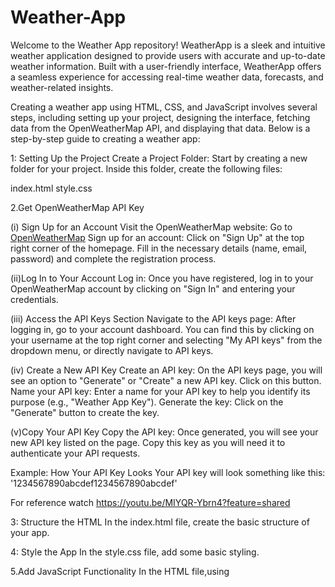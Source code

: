 
# Weather-App

Welcome to the Weather App repository! WeatherApp is a sleek and intuitive weather application designed to provide users with accurate and up-to-date weather information. 
Built with a user-friendly interface, WeatherApp offers a seamless experience for accessing real-time weather data, forecasts, and weather-related insights.

Creating a weather app using HTML, CSS, and JavaScript involves several steps, including setting up your project, designing the interface, fetching data from the OpenWeatherMap API, and displaying that data. 
Below is a step-by-step guide to creating a weather app:

1: Setting Up the Project
Create a Project Folder: Start by creating a new folder for your project. Inside this folder, create the following files:

index.html
style.css

2.Get OpenWeatherMap API Key

(i) Sign Up for an Account
Visit the OpenWeatherMap website: Go to [OpenWeatherMap](https://openweathermap.org/api)
Sign up for an account: Click on "Sign Up" at the top right corner of the homepage. Fill in the necessary details (name, email, password) and complete the registration process.

(ii)Log In to Your Account
Log in: Once you have registered, log in to your OpenWeatherMap account by clicking on "Sign In" and entering your credentials.

(iii) Access the API Keys Section
Navigate to the API keys page: After logging in, go to your account dashboard. 
You can find this by clicking on your username at the top right corner and selecting "My API keys" from the dropdown menu, or directly navigate to API keys.

(iv) Create a New API Key
Create an API key: On the API keys page, you will see an option to "Generate" or "Create" a new API key. Click on this button.
Name your API key: Enter a name for your API key to help you identify its purpose (e.g., "Weather App Key").
Generate the key: Click on the "Generate" button to create the key.

(v)Copy Your API Key
Copy the API key: Once generated, you will see your new API key listed on the page. Copy this key as you will need it to authenticate your API requests.

Example: How Your API Key Looks
Your API key will look something like this: '1234567890abcdef1234567890abcdef'

For reference watch https://youtu.be/MIYQR-Ybrn4?feature=shared 

3: Structure the HTML
In the index.html file, create the basic structure of your app.

4: Style the App
In the style.css file, add some basic styling.

5.Add JavaScript Functionality
In the HTML file,using <script> tag add the code to fetch weather data and update the UI.

Explanation of JavaScript Code: 

Event Listener: An event listener is added to the "Get Weather" button to trigger the function when clicked.

Fetch API: The fetch function is used to make a GET request to the OpenWeatherMap API with the city name and API key.

Handling Response: The response from the API is converted to JSON and then processed.

Updating the UI: If the city is found (status code 200), the weather information is displayed. If not, an alert is shown.

6. Testing: Open the index.html file in a web browser and test your app by entering different city names and clicking the "Search" button.

Display the Weather App

![Screenshot (28)](https://github.com/RishitaModi/Weather-App/assets/149221459/09b6ff47-f29e-4e84-80fb-c3c987e75b09)

Add City Name and click on "Search" Button.

![Screenshot (29)](https://github.com/RishitaModi/Weather-App/assets/149221459/6c9d54ff-3d64-4881-82aa-5e5b17a427bd)

Display's Current Weather Condition which includes Temperture (°c),Humidity (%) and Wind Speed(km/h).

![Screenshot (30)](https://github.com/RishitaModi/Weather-App/assets/149221459/3cbd9028-e35b-4614-ac97-cdc731d67392)

![Screenshot (31)](https://github.com/RishitaModi/Weather-App/assets/149221459/159d8ef5-f9fb-4d6e-a832-bf26e77494be)

![Screenshot (32)](https://github.com/RishitaModi/Weather-App/assets/149221459/3739204b-1e08-4f85-8125-38b2d04cbc0d)






